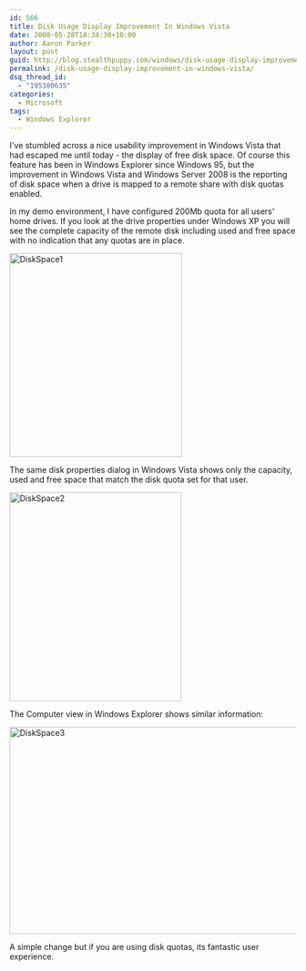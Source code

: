 ```yaml
---
id: 566
title: Disk Usage Display Improvement In Windows Vista
date: 2008-05-28T18:34:30+10:00
author: Aaron Parker
layout: post
guid: http://blog.stealthpuppy.com/windows/disk-usage-display-improvement-in-windows-vista
permalink: /disk-usage-display-improvement-in-windows-vista/
dsq_thread_id:
  - "195380635"
categories:
  - Microsoft
tags:
  - Windows Explorer
---
```

I've stumbled across a nice usability improvement in Windows Vista that had escaped me until today - the display of free disk space. Of course this feature has been in Windows Explorer since Windows 95, but the improvement in Windows Vista and Windows Server 2008 is the reporting of disk space when a drive is mapped to a remote share with disk quotas enabled.

In my demo environment, I have configured 200Mb quota for all users' home drives. If you look at the drive properties under Windows XP you will see the complete capacity of the remote disk including used and free space with no indication that any quotas are in place.

<img border="0" alt="DiskSpace1" src="http://stealthpuppy.com/wp-content/uploads/2008/05/diskspace1.png" width="303" height="358" /> 

The same disk properties dialog in Windows Vista shows only the capacity, used and free space that match the disk quota set for that user.

<img border="0" alt="DiskSpace2" src="http://stealthpuppy.com/wp-content/uploads/2008/05/diskspace2.png" width="302" height="367" /> 

The Computer view in Windows Explorer shows similar information:

<img border="0" alt="DiskSpace3" src="http://stealthpuppy.com/wp-content/uploads/2008/05/diskspace3.png" width="566" height="364" /> 

A simple change but if you are using disk quotas, its fantastic user experience.